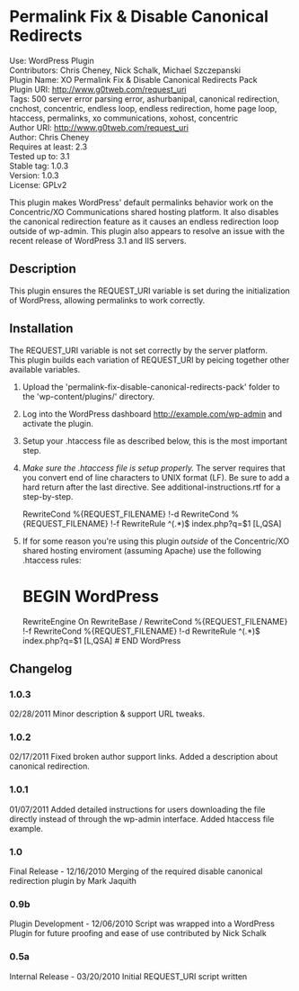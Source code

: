 
Permalink Fix &amp; Disable Canonical Redirects
==============================================

Use: WordPress Plugin  
Contributors: Chris Cheney, Nick Schalk, Michael Szczepanski  
Plugin Name: XO Permalink Fix & Disable Canonical Redirects Pack  
Plugin URI: http://www.g0tweb.com/request_uri  
Tags: 500 server error parsing error, ashurbanipal, canonical redirection, cnchost, concentric, endless loop, endless redirection, home page loop, htaccess, permalinks, xo communications, xohost, concentric  
Author URI: http://www.g0tweb.com/request_uri  
Author: Chris Cheney  
Requires at least: 2.3  
Tested up to: 3.1  
Stable tag: 1.0.3  
Version: 1.0.3  
License: GPLv2  

This plugin makes WordPress' default permalinks behavior work on the Concentric/XO Communications shared hosting platform. It also disables the canonical redirection feature as it causes an endless redirection loop outside of wp-admin. This plugin also appears to resolve an issue with the recent release of WordPress 3.1 and IIS servers.

Description
-----------
This plugin ensures the REQUEST_URI variable is set during the initialization of WordPress, allowing permalinks to work correctly.


Installation
------------

The REQUEST_URI variable is not set correctly by the server platform.  
This plugin builds each variation of REQUEST_URI by peicing together other available variables.  

1. Upload the 'permalink-fix-disable-canonical-redirects-pack' folder to the 'wp-content/plugins/' directory.
2. Log into the WordPress dashboard http://example.com/wp-admin and activate the plugin.
3. Setup your .htaccess file as described below, this is the most important step.
4. _Make sure the .htaccess file is setup properly._ The server requires that you convert end of line characters to UNIX format (LF). Be sure to add a hard return after the last directive. See additional-instructions.rtf for a step-by-step.

    RewriteCond %{REQUEST_FILENAME} !-d
    RewriteCond %{REQUEST_FILENAME} !-f
    RewriteRule ^(.*)$ index.php?q=$1 [L,QSA]
    
5. If for some reason you're using this plugin _outside_ of the Concentric/XO shared hosting enviroment (assuming Apache) use the following .htaccess rules:

    # BEGIN WordPress
    <IfModule mod_rewrite.c>
    RewriteEngine On
    RewriteBase /
    RewriteCond %{REQUEST_FILENAME} !-f
    RewriteCond %{REQUEST_FILENAME} !-d
    RewriteRule ^(.*)$ index.php?q=$1 [L,QSA]
    </IfModule>
    # END WordPress

Changelog
---------

### 1.0.3
02/28/2011 Minor description & support URL tweaks.

### 1.0.2
02/17/2011 Fixed broken author support links. Added a description about canonical redirection.

### 1.0.1
01/07/2011 Added detailed instructions for users downloading the file directly instead of through the wp-admin interface. Added htaccess file example.

### 1.0
Final Release - 12/16/2010 Merging of the required disable canonical redirection plugin by Mark Jaquith

### 0.9b
Plugin Development - 12/06/2010 Script was wrapped into a WordPress Plugin for future proofing and ease of use contributed by Nick Schalk

### 0.5a
Internal Release - 03/20/2010 Initial REQUEST_URI script written